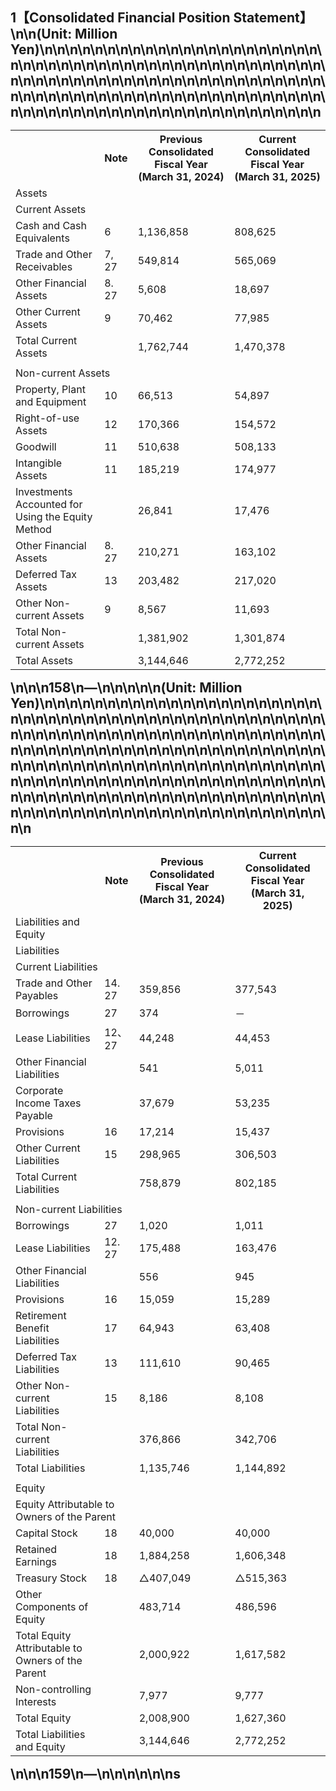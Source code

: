 ## 1【Consolidated Financial Position Statement】\n\n(Unit: Million Yen)\n\n\n<table>\n<tr>\n<th></th>\n<th>Note</th>\n<th>Previous Consolidated Fiscal Year (March 31, 2024)</th>\n<th>Current Consolidated Fiscal Year (March 31, 2025)</th>\n</tr>\n<tr>\n<td>Assets</td>\n<td></td>\n<td></td>\n<td></td>\n</tr>\n<tr>\n<td>Current Assets</td>\n<td></td>\n<td></td>\n<td></td>\n</tr>\n<tr>\n<td>Cash and Cash Equivalents</td>\n<td>6</td>\n<td>1,136,858</td>\n<td>808,625</td>\n</tr>\n<tr>\n<td>Trade and Other Receivables</td>\n<td>7, 27</td>\n<td>549,814</td>\n<td>565,069</td>\n</tr>\n<tr>\n<td>Other Financial Assets</td>\n<td>8. 27</td>\n<td>5,608</td>\n<td>18,697</td>\n</tr>\n<tr>\n<td>Other Current Assets</td>\n<td>9</td>\n<td>70,462</td>\n<td>77,985</td>\n</tr>\n<tr>\n<td>Total Current Assets</td>\n<td></td>\n<td>1,762,744</td>\n<td>1,470,378</td>\n</tr>\n<tr>\n<td></td>\n<td></td>\n<td colspan="2"></td>\n</tr>\n<tr>\n<td colspan="2">Non-current Assets</td>\n<td></td>\n<td></td>\n</tr>\n<tr>\n<td>Property, Plant and Equipment</td>\n<td>10</td>\n<td>66,513</td>\n<td>54,897</td>\n</tr>\n<tr>\n<td>Right-of-use Assets</td>\n<td>12</td>\n<td>170,366</td>\n<td>154,572</td>\n</tr>\n<tr>\n<td>Goodwill</td>\n<td>11</td>\n<td>510,638</td>\n<td>508,133</td>\n</tr>\n<tr>\n<td>Intangible Assets</td>\n<td>11</td>\n<td>185,219</td>\n<td>174,977</td>\n</tr>\n<tr>\n<td>Investments Accounted for Using the Equity Method</td>\n<td></td>\n<td>26,841</td>\n<td>17,476</td>\n</tr>\n<tr>\n<td>Other Financial Assets</td>\n<td>8. 27</td>\n<td>210,271</td>\n<td>163,102</td>\n</tr>\n<tr>\n<td>Deferred Tax Assets</td>\n<td>13</td>\n<td>203,482</td>\n<td>217,020</td>\n</tr>\n<tr>\n<td>Other Non-current Assets</td>\n<td>9</td>\n<td>8,567</td>\n<td>11,693</td>\n</tr>\n<tr>\n<td>Total Non-current Assets</td>\n<td></td>\n<td>1,381,902</td>\n<td>1,301,874</td>\n</tr>\n<tr>\n<td>Total Assets</td>\n<td></td>\n<td>3,144,646</td>\n<td>2,772,252</td>\n</tr>\n</table>\n\n\n158\n―\n\n\n\n\n(Unit: Million Yen)\n\n\n<table>\n<tr>\n<th></th>\n<th>Note</th>\n<th>Previous Consolidated Fiscal Year (March 31, 2024)</th>\n<th>Current Consolidated Fiscal Year (March 31, 2025)</th>\n</tr>\n<tr>\n<td>Liabilities and Equity</td>\n<td></td>\n<td></td>\n<td></td>\n</tr>\n<tr>\n<td>Liabilities</td>\n<td></td>\n<td></td>\n<td></td>\n</tr>\n<tr>\n<td colspan="4">Current Liabilities</td>\n</tr>\n<tr>\n<td>Trade and Other Payables</td>\n<td>14. 27</td>\n<td>359,856</td>\n<td>377,543</td>\n</tr>\n<tr>\n<td>Borrowings</td>\n<td>27</td>\n<td>374</td>\n<td>－</td>\n</tr>\n<tr>\n<td>Lease Liabilities</td>\n<td>12、27</td>\n<td>44,248</td>\n<td>44,453</td>\n</tr>\n<tr>\n<td>Other Financial Liabilities</td>\n<td></td>\n<td>541</td>\n<td>5,011</td>\n</tr>\n<tr>\n<td>Corporate Income Taxes Payable</td>\n<td></td>\n<td>37,679</td>\n<td>53,235</td>\n</tr>\n<tr>\n<td>Provisions</td>\n<td>16</td>\n<td>17,214</td>\n<td>15,437</td>\n</tr>\n<tr>\n<td>Other Current Liabilities</td>\n<td>15</td>\n<td>298,965</td>\n<td>306,503</td>\n</tr>\n<tr>\n<td>Total Current Liabilities</td>\n<td></td>\n<td>758,879</td>\n<td>802,185</td>\n</tr>\n<tr>\n<td colspan="4"></td>\n</tr>\n<tr>\n<td colspan="3">Non-current Liabilities</td>\n<td></td>\n</tr>\n<tr>\n<td>Borrowings</td>\n<td>27</td>\n<td>1,020</td>\n<td>1,011</td>\n</tr>\n<tr>\n<td>Lease Liabilities</td>\n<td>12. 27</td>\n<td>175,488</td>\n<td>163,476</td>\n</tr>\n<tr>\n<td>Other Financial Liabilities</td>\n<td></td>\n<td>556</td>\n<td>945</td>\n</tr>\n<tr>\n<td>Provisions</td>\n<td>16</td>\n<td>15,059</td>\n<td>15,289</td>\n</tr>\n<tr>\n<td>Retirement Benefit Liabilities</td>\n<td>17</td>\n<td>64,943</td>\n<td>63,408</td>\n</tr>\n<tr>\n<td>Deferred Tax Liabilities</td>\n<td>13</td>\n<td>111,610</td>\n<td>90,465</td>\n</tr>\n<tr>\n<td>Other Non-current Liabilities</td>\n<td>15</td>\n<td>8,186</td>\n<td>8,108</td>\n</tr>\n<tr>\n<td>Total Non-current Liabilities</td>\n<td></td>\n<td>376,866</td>\n<td>342,706</td>\n</tr>\n<tr>\n<td>Total Liabilities</td>\n<td></td>\n<td>1,135,746</td>\n<td>1,144,892</td>\n</tr>\n<tr>\n<td></td>\n<td></td>\n<td></td>\n<td></td>\n</tr>\n<tr>\n<td>Equity</td>\n<td></td>\n<td></td>\n<td></td>\n</tr>\n<tr>\n<td colspan="2">Equity Attributable to Owners of the Parent</td>\n<td></td>\n<td></td>\n</tr>\n<tr>\n<td>Capital Stock</td>\n<td>18</td>\n<td>40,000</td>\n<td>40,000</td>\n</tr>\n<tr>\n<td>Retained Earnings</td>\n<td>18</td>\n<td>1,884,258</td>\n<td>1,606,348</td>\n</tr>\n<tr>\n<td>Treasury Stock</td>\n<td>18</td>\n<td>△407,049</td>\n<td>△515,363</td>\n</tr>\n<tr>\n<td>Other Components of Equity</td>\n<td></td>\n<td>483,714</td>\n<td>486,596</td>\n</tr>\n<tr>\n<td>Total Equity Attributable to Owners of the Parent</td>\n<td></td>\n<td>2,000,922</td>\n<td>1,617,582</td>\n</tr>\n<tr>\n<td>Non-controlling Interests</td>\n<td></td>\n<td>7,977</td>\n<td>9,777</td>\n</tr>\n<tr>\n<td>Total Equity</td>\n<td></td>\n<td>2,008,900</td>\n<td>1,627,360</td>\n</tr>\n<tr>\n<td>Total Liabilities and Equity</td>\n<td></td>\n<td>3,144,646</td>\n<td>2,772,252</td>\n</tr>\n</table>\n\n\n159\n―\n\n\n\n\n\ns
